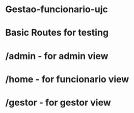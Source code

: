 # Gestao-funcionario-ujc

# Basic Routes for testing
# /admin - for admin view
# /home - for funcionario view
# /gestor - for gestor view
